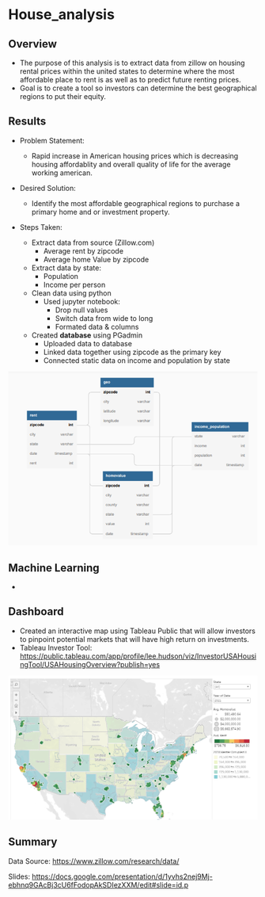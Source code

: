 # House_analysis


## Overview
* The purpose of this analysis is to extract data from zillow on housing rental prices within the united states to determine where the most affordable place to rent is as well as to predict future renting prices.
* Goal is to create a tool so investors can determine the best geographical regions to put their equity.
## Results

* Problem Statement:
    * Rapid increase in American housing prices which is decreasing housing affordablity and overall quality of life for the average working american. 
* Desired Solution:
    * Identify the most affordable geographical regions to purchase a primary home and or investment property.
    
* Steps Taken: 
    * Extract data from source (Zillow.com)
        * Average rent by zipcode
        * Average home Value by zipcode
    * Extract data by state:
        * Population
        * Income per person
    * Clean data using python
        * Used jupyter notebook:
           * Drop null values
           * Switch data from wide to long
           * Formated data & columns
    * Created **database** using PGadmin
       * Uploaded data to database
       * Linked data together using zipcode as the primary key
       * Connected static data on income and population by state

![goals](https://github.com/Leehudson514/House_analysis/blob/main/Resources/photos/database.png)

## Machine Learning  
* 

## Dashboard
* Created an interactive map using Tableau Public that will allow investors to pinpoint potential markets that will have high return on investments.
* Tableau Investor Tool: https://public.tableau.com/app/profile/lee.hudson/viz/InvestorUSAHousingTool/USAHousingOverview?publish=yes

![goals](https://github.com/Leehudson514/House_analysis/blob/main/Resources/photos/map.png)

## Summary

Data Source: https://www.zillow.com/research/data/

Slides: https://docs.google.com/presentation/d/1yvhs2nej9Mj-ebhnq9GAcBj3cU6fFodopAkSDIezXXM/edit#slide=id.p


